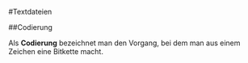 #Textdateien

##Codierung

Als **Codierung** bezeichnet man den Vorgang, bei dem man aus einem Zeichen eine Bitkette macht.  
